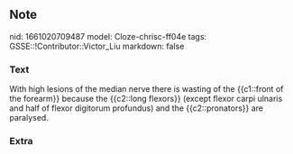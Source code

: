 ## Note
nid: 1661020709487
model: Cloze-chrisc-ff04e
tags: GSSE::!Contributor::Victor_Liu
markdown: false

### Text
With high lesions of the median nerve there is wasting of
<span style="color: var(--field-fg); background:
var(--field-bg);">the {{c1::front of the forearm}} because the
{{c2::long flexors}} (except flexor carpi ulnaris and half of
flexor digitorum</span> <span style="color: var(--field-fg); 
 background: var(--field-bg);">profundus) and the {{c2::pronators}}
are paralysed.</span>

### Extra

